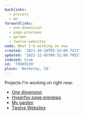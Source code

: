 ```yaml
---
backlinks:
  - process
  - me
forwardlinks:
  - one-dimension
  - page-previews
  - garden
  - twelve-websites
node: What I'm working on now
created: '2021-10-28T05:24:09.747Z'
updated: '2021-12-05T00:32:00.705Z'
indexed: true
id: '78965539'
place: 'Berkeley, CA'
---
```


Projects I'm working on right now:

- [One dimension](one-dimension.md)
- [Hyperfov page previews](page-previews.md)
- [My garden](garden.md)
- [Twelve Websites](twelve-websites.md)
